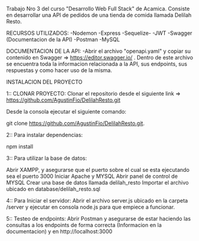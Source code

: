 Trabajo Nro 3 del curso "Desarrollo Web Full Stack" de Acamica. Consiste en desarrollar una API de pedidos de una tienda de comida llamada Delilah Resto.

RECURSOS UTILIZADOS:
-Nodemon -Express -Sequelize- -JWT -Swagger (Documentacion de la API) -Postman -MySQL

DOCUMENTACION DE LA API: -Abrir el archivo "openapi.yaml" y copiar su contenido en Swagger => https://editor.swagger.io/ . Dentro de este archivo se encuentra toda la informacion relacionada a la API, sus endpoints, sus respuestas y como hacer uso de la misma.

INSTALACION DEL PROYECTO

1:: CLONAR PROYECTO: Clonar el repositorio desde el siguiente link => https://github.com/AgustinFio/DelilahResto.git

Desde la consola ejecutar el siguiente comando:

git clone https://github.com/AgustinFio/DelilahResto.git.

2:: Para instalar dependencias:

npm install

3:: Para utilizar la base de datos:

Abrir XAMPP, y asegurarse que el puerto sobre el cual se esta ejecutando sea el puerto 3000 Iniciar Apache y MYSQL Abrir panel de control de MYSQL Crear una base de datos llamada delilah_resto Importar el archivo ubicado en database/delilah_resto.sql

4:: Para Iniciar el servidor: Abrir el archivo server.js ubicado en la carpeta /server y ejecutar en consola node.js para que empiece a funcionar.

5:: Testeo de endpoints: Abrir Postman y asegurarse de estar haciendo las consultas a los endpoints de forma correcta (Informacion en la documentacion) y en http://localhost:3000
